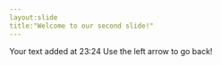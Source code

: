 ```yaml
---
layout:slide
title:"Welcome to our second slide!"
---
```

Your text added at 23:24
Use the left arrow to go back!
